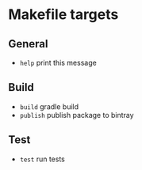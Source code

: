 # Makefile targets

## General

- `help`       print this message

## Build

- `build`      gradle build
- `publish`    publish package to bintray

## Test

- `test`       run tests

